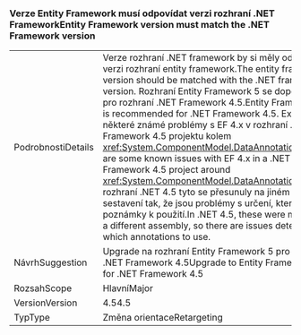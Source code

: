 ### <a name="entity-framework-version-must-match-the-net-framework-version"></a><span data-ttu-id="9342a-101">Verze Entity Framework musí odpovídat verzi rozhraní .NET Framework</span><span class="sxs-lookup"><span data-stu-id="9342a-101">Entity Framework version must match the .NET Framework version</span></span>

|   |   |
|---|---|
|<span data-ttu-id="9342a-102">Podrobnosti</span><span class="sxs-lookup"><span data-stu-id="9342a-102">Details</span></span>|<span data-ttu-id="9342a-103">Verze rozhraní .NET framework by si měly odpovídat verzi rozhraní entity framework.</span><span class="sxs-lookup"><span data-stu-id="9342a-103">The entity framework version should be matched with the .NET framework version.</span></span> <span data-ttu-id="9342a-104">Rozhraní Entity Framework 5 se doporučuje pro rozhraní .NET Framework 4.5.</span><span class="sxs-lookup"><span data-stu-id="9342a-104">Entity Framework 5 is recommended for .NET Framework 4.5.</span></span> <span data-ttu-id="9342a-105">Existují některé známé problémy s EF 4.x v rozhraní .NET Framework 4.5 projektu kolem <xref:System.ComponentModel.DataAnnotations>.</span><span class="sxs-lookup"><span data-stu-id="9342a-105">There are some known issues with EF 4.x in a .NET Framework 4.5 project around <xref:System.ComponentModel.DataAnnotations>.</span></span> <span data-ttu-id="9342a-106">V rozhraní .NET 4.5 tyto se přesunuly na jiném sestavení tak, že jsou problémy s určení, které poznámky k použití.</span><span class="sxs-lookup"><span data-stu-id="9342a-106">In .NET 4.5, these were moved to a different assembly, so there are issues determining which annotations to use.</span></span>|
|<span data-ttu-id="9342a-107">Návrh</span><span class="sxs-lookup"><span data-stu-id="9342a-107">Suggestion</span></span>|<span data-ttu-id="9342a-108">Upgrade na rozhraní Entity Framework 5 pro rozhraní .NET Framework 4.5</span><span class="sxs-lookup"><span data-stu-id="9342a-108">Upgrade to Entity Framework 5 for .NET Framework 4.5</span></span>|
|<span data-ttu-id="9342a-109">Rozsah</span><span class="sxs-lookup"><span data-stu-id="9342a-109">Scope</span></span>|<span data-ttu-id="9342a-110">Hlavní</span><span class="sxs-lookup"><span data-stu-id="9342a-110">Major</span></span>|
|<span data-ttu-id="9342a-111">Version</span><span class="sxs-lookup"><span data-stu-id="9342a-111">Version</span></span>|<span data-ttu-id="9342a-112">4.5</span><span class="sxs-lookup"><span data-stu-id="9342a-112">4.5</span></span>|
|<span data-ttu-id="9342a-113">Typ</span><span class="sxs-lookup"><span data-stu-id="9342a-113">Type</span></span>|<span data-ttu-id="9342a-114">Změna orientace</span><span class="sxs-lookup"><span data-stu-id="9342a-114">Retargeting</span></span>|

